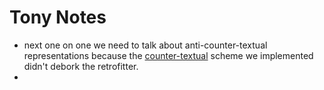 # Tony Notes
- next one on one we need to talk about anti-counter-textual representations because the [counter-textual](obsidian://open?vault=Demo&file=Ephemera%2Fdiary%2F2022%2F2022-11-08) scheme we implemented didn't debork the retrofitter.
- 